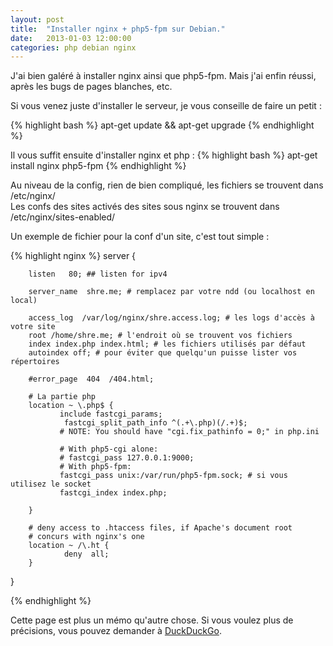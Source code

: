 ```yaml
---
layout: post
title:  "Installer nginx + php5-fpm sur Debian."
date:   2013-01-03 12:00:00
categories: php debian nginx
---
```


J'ai bien galéré à installer nginx ainsi que php5-fpm. Mais j'ai enfin réussi, après les bugs de pages blanches, etc.

Si vous venez juste d'installer le serveur, je vous conseille de faire un petit :

{% highlight bash %}
apt-get update && apt-get upgrade
{% endhighlight %}

Il vous suffit ensuite d'installer nginx et php :
{% highlight bash %}
apt-get install nginx php5-fpm
{% endhighlight %}

Au niveau de la config, rien de bien compliqué, les fichiers se trouvent dans /etc/nginx/  
Les confs des sites activés des sites sous nginx se trouvent dans /etc/nginx/sites-enabled/

Un exemple de fichier pour la conf d'un site, c'est tout simple :

{% highlight nginx %}
server {

        listen   80; ## listen for ipv4

        server_name  shre.me; # remplacez par votre ndd (ou localhost en local)

        access_log  /var/log/nginx/shre.access.log; # les logs d'accès à votre site
        root /home/shre.me; # l'endroit où se trouvent vos fichiers
        index index.php index.html; # les fichiers utilisés par défaut
        autoindex off; # pour éviter que quelqu'un puisse lister vos répertoires

        #error_page  404  /404.html;

        # La partie php
        location ~ \.php$ {
               include fastcgi_params;
                fastcgi_split_path_info ^(.+\.php)(/.+)$;
               # NOTE: You should have "cgi.fix_pathinfo = 0;" in php.ini

               # With php5-cgi alone:
               # fastcgi_pass 127.0.0.1:9000;
               # With php5-fpm:
               fastcgi_pass unix:/var/run/php5-fpm.sock; # si vous utilisez le socket
               fastcgi_index index.php;

        }

        # deny access to .htaccess files, if Apache's document root
        # concurs with nginx's one
        location ~ /\.ht {
                deny  all;
        }
}

{% endhighlight %}

Cette page est plus un mémo qu'autre chose. Si vous voulez plus de précisions, vous pouvez demander à [DuckDuckGo][ddg].

[ddg]:    https://duckduckgo.com/
